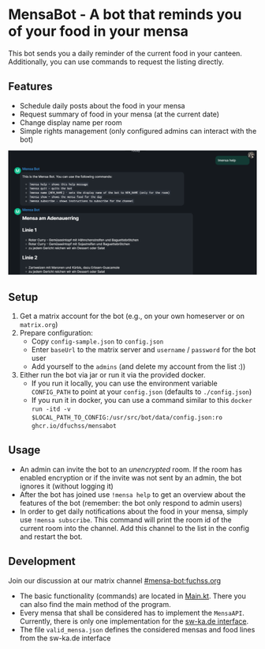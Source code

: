 # MensaBot - A bot that reminds you of your food in your mensa

This bot sends you a daily reminder of the current food in your canteen.
Additionally, you can use commands to request the listing directly.

## Features

* Schedule daily posts about the food in your mensa
* Request summary of food in your mensa (at the current date)
* Change display name per room
* Simple rights management (only configured admins can interact with the bot)

![Functions](.docs/imgs/functions.png)

## Setup

1. Get a matrix account for the bot (e.g., on your own homeserver or on `matrix.org`)
2. Prepare configuration:
    * Copy `config-sample.json` to `config.json`
    * Enter `baseUrl` to the matrix server and `username` / `password` for the bot user
    * Add yourself to the `admins` (and delete my account from the list :))
3. Either run the bot via jar or run it via the provided docker.
    * If you run it locally, you can use the environment variable `CONFIG_PATH` to point at your `config.json` (defaults to `./config.json`)
    * If you run it in docker, you can use a command similar to this `docker run -itd -v $LOCAL_PATH_TO_CONFIG:/usr/src/bot/data/config.json:ro ghcr.io/dfuchss/mensabot`

## Usage

* An admin can invite the bot to an *unencrypted* room. If the room has enabled encryption or if the invite was not sent by an admin, the bot ignores it (without logging it)
* After the bot has joined use `!mensa help` to get an overview about the features of the bot (remember: the bot only respond to admin users)
* In order to get daily notifications about the food in your mensa, simply use `!mensa subscribe`. This command will print the room id of the current room into the channel. Add this channel to the
  list in the config and restart the bot.

## Development

Join our discussion at our matrix channel [#mensa-bot:fuchss.org](https://matrix.to/#/#mensa-bot:fuchss.org)

* The basic functionality (commands) are located in [Main.kt](src/main/kotlin/org/fuchss/matrix/mensa/Main.kt). There you can also find the main method of the program.
* Every mensa that shall be considered has to implement the `MensaAPI`. Currently, there is only one implementation for the [sw-ka.de interface](https://sw-ka.de).
* The file `valid_mensa.json` defines the considered mensas and food lines from the sw-ka.de interface